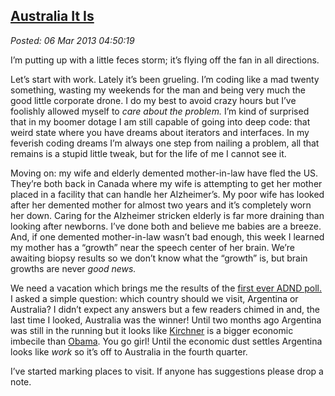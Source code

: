 
[Australia 
It Is](http://bakerjd99.wordpress.com/2013/03/05/australia-it-is/)
-----------------------------------------------------------------------------

*Posted: 06 Mar 2013 04:50:19*

I’m putting up with a little feces storm; it’s flying off the fan in all
directions.

Let’s start with work. Lately it’s been grueling. I’m coding like a mad
twenty something, wasting my weekends for the man and being very much
the good little corporate drone. I do my best to avoid crazy hours but
I’ve foolishly allowed myself to *care about the problem.* I’m kind of
surprised that in my boomer dotage I am still capable of going into deep
code: that weird state where you have dreams about iterators and
interfaces. In my feverish coding dreams I’m always one step from
nailing a problem, all that remains is a stupid little tweak, but for
the life of me I cannot see it.

Moving on: my wife and elderly demented mother-in-law have fled the US.
They’re both back in Canada where my wife is attempting to get her
mother placed in a facility that can handle her Alzheimer’s. My poor wife
has looked after her demented mother for almost two years and it’s
completely worn her down. Caring for the Alzheimer stricken elderly is
far more draining than looking after newborns. I’ve done both and
believe me babies are a breeze. And, if one demented mother-in-law
wasn’t bad enough, this week I learned my mother has a “growth” near the
speech center of her brain. We’re awaiting biopsy results so we don’t
know what the “growth” is, but brain growths are never *good news.*

We need a vacation which brings me the results of the [first ever ADND
poll.](http://polldaddy.com/poll/6805019/) I asked a simple question:
which country should we visit, Argentina or Australia? I didn’t expect
any answers but a few readers chimed in and, the last time I looked,
Australia was the winner! Until two months ago Argentina was still in
the running but it looks like
[Kirchner](http://www.telegraph.co.uk/news/worldnews/southamerica/argentina/9890078/Argentina-dispatch-the-troubled-reign-of-Queen-Cristina-of-Argentina.html)
is a bigger economic imbecile than
[Obama](http://news.investors.com/ibd-editorials/010713-639635-obama-says-there-is-no-spending-problem.htm).
You go girl! Until the economic dust settles Argentina looks like *work*
so it’s off to Australia in the fourth quarter.

I’ve started marking places to visit. If anyone has suggestions please
drop a note.
